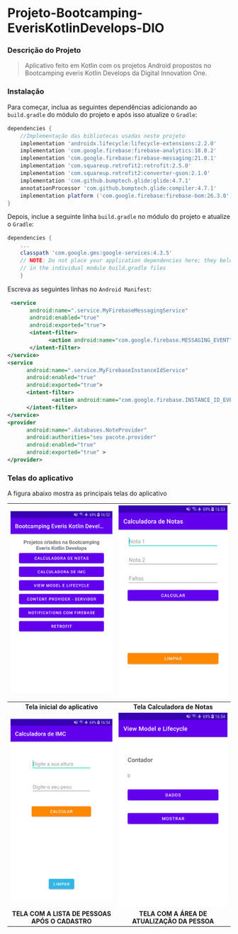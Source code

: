 # Projeto-Bootcamping-EverisKotlinDevelops-DIO

### Descrição do Projeto

> Aplicativo feito em Kotlin com os projetos Android propostos no Bootcamping everis Kotlin Develops da Digital Innovation One.

### Instalação

Para começar, inclua as seguintes dependências adicionando ao `build.gradle` do módulo do projeto e após isso atualize o `Gradle`:

```groovy
dependencies {
    //Implementação das bibliotecas usadas neste projeto
    implementation 'androidx.lifecycle:lifecycle-extensions:2.2.0'
    implementation 'com.google.firebase:firebase-analytics:18.0.2'
    implementation 'com.google.firebase:firebase-messaging:21.0.1'
    implementation 'com.squareup.retrofit2:retrofit:2.5.0'
    implementation 'com.squareup.retrofit2:converter-gson:2.1.0'
    implementation 'com.github.bumptech.glide:glide:4.7.1'
    annotationProcessor 'com.github.bumptech.glide:compiler:4.7.1'
    implementation platform ('com.google.firebase:firebase-bom:26.3.0')
}
```
Depois, inclue a seguinte linha `build.gradle` no módulo do projeto e atualize o `Gradle`:

```groovy
dependencies {
    ...
    classpath 'com.google.gms:google-services:4.3.5'
    // NOTE: Do not place your application dependencies here; they belong
    // in the individual module build.gradle files
    }
```

Escreva as seguintes linhas no `Android Manifest`:

```xml
 <service
       android:name=".service.MyFirebaseMessagingService"
       android:enabled="true"
       android:exported="true">
       <intent-filter>
             <action android:name="com.google.firebase.MESSAGING_EVENT" />
       </intent-filter>
</service>
<service
      android:name=".service.MyFirebaseInstanceIdService"
      android:enabled="true"
      android:exported="true">
      <intent-filter>
              <action android:name="com.google.firebase.INSTANCE_ID_EVENT" />
      </intent-filter>
</service>
<provider
      android:name=".databases.NoteProvider"
      android:authorities="seu pacote.provider"
      android:enabled="true"
      android:exported="true" >
</provider>
```

### Telas do aplicativo 

A figura abaixo mostra as principais telas do aplicativo

|![](/app/src/main/java/chellotech/br/projeto_bootcamping_everiskotlindevelops_dio/screenshots/tela1.png) |![](/app/src/main/java/chellotech/br/projeto_bootcamping_everiskotlindevelops_dio/screenshots/tela2.png) |
|:---:|:---:|
| **Tela inicial do aplicativo** | **Tela Calculadora de Notas**  |
|![](/app/src/main/java/chellotech/br/projeto_bootcamping_everiskotlindevelops_dio/screenshots/tela3.png) |![](/app/src/main/java/chellotech/br/projeto_bootcamping_everiskotlindevelops_dio/screenshots/tela4.png) |
| **TELA COM A LISTA DE PESSOAS APÓS O CADASTRO**  |  **TELA COM A ÁREA DE ATUALIZAÇÃO DA PESSOA** |



